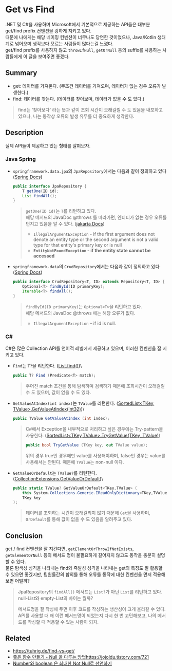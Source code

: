 # Get vs Find
.NET 및 C#을 사용하며 Microsoft에서 기본적으로 제공하는 API들은 대부분 get/find prefix 컨벤션을 강하게 지키고 있다.\
때문에 나에게는 해당 네이밍 컨벤션이 너무나도 당연한 것이었으나, Java/Kotlin 생태계로 넘어오며 생각보다 모르는 사람들이 많다는걸 느꼈다.\
get/find prefix를 사용하지 않고 `throwIfNull`, `getOrNull` 등의 suffix를 사용하는 사람들에게 이 글을 보여주면 좋겠다.

## Summary
- get: 데이터를 가져온다. (무조건 데이터를 가져오며, 데이터가 없는 경우 오류가 발생한다.)
- find: 데이터를 찾는다. (데이터를 찾아보며, 데이터가 없을 수 도 있다.)

> find는 '찾아보다' 라는 뜻과 같이 조회 시간이 오래걸릴 수 도 있음을 내포하고 있으나, 나는 동작상 오류의 발생 유무를 더 중요하게 생각한다.

## Description
실제 API들이 제공하고 있는 형태를 살펴보자.

### Java Spring
- `springframework.data.jpa`의 `JpaRepository`에서는 다음과 같이 정의하고 있다 ([Spring Docs](https://docs.spring.io/spring-data/jpa/docs/current/api/org/springframework/data/jpa/repository/JpaRepository.html))
  ```java
  public interface JpaRepository {
      T getOne(ID id);
      List findAll();
  }
  ```
  > `getOne(ID id)`는 `T`를 리턴하고 있다.<br>
  > 해당 메서드의 JavaDoc @throws 를 따라가면, 엔티티가 없는 경우 오류를 던지고 있음을 알 수 있다. ([jakarta Docs](https://jakarta.ee/specifications/persistence/3.1/apidocs/jakarta.persistence/jakarta/persistence/entitymanager#getReference(java.lang.Class,java.lang.Object)))
  > - `IllegalArgumentException` - if the first argument does not denote an entity type or the second argument is not a valid type for that entity's primary key or is null
  > - **`EntityNotFoundException` - if the entity state cannot be accessed**

- `springframework.data`의 `CrudRepository`에서는 다음과 같이 정의하고 있다 ([Spring Docs](https://docs.spring.io/spring-data/commons/docs/current/api/org/springframework/data/repository/CrudRepository.html))
  ```java
  public interface CrudRepository<T, ID> extends Repository<T, ID> {
      Optional<T> findById(ID primaryKey); 
      Iterable<T> findAll();
  }
  ```
  > `findById(ID primaryKey)`는 `Optional<T>`을 리턴하고 있다.<br>
  > 해당 메서드의 JavaDoc @throws 에는 해당 오류가 없다.
  > - `IllegalArgumentException` – if id is null.


### C#
C#은 많은 Collection API를 언어적 레벨에서 제공하고 있으며, 이러한 컨벤션을 잘 지키고 있다.

- `Find`는 `T?`을 리턴한다. ([List<T>.find()](https://learn.microsoft.com/ko-kr/dotnet/api/system.collections.generic.list-1.find?view=net-7.0))\
  ```csharp
  public T? Find (Predicate<T> match);
  ```
  > 주어진 match 조건을 통해 탐색하며 검색하기 때문에 조회시간이 오래걸릴 수 도 있으며, 값이 없을 수 도 있다.
- `GetValueAtIndex(int index)`는 `TValue`를 리턴한다. ([SortedList<TKey, TValue>.GetValueAtIndex(Int32)](https://learn.microsoft.com/en-us/dotnet/api/system.collections.generic.sortedlist-2.getvalueatindex?view=net-7.0))\
  ```csharp
  public TValue GetValueAtIndex (int index);
  ```
  > C#에서 Exception을 내부적으로 처리하고 싶은 경우에는 Try-pattern을 사용한다. ([SortedList<TKey,TValue>.TryGetValue(TKey, TValue)](https://learn.microsoft.com/en-us/dotnet/api/system.collections.generic.sortedlist-2.trygetvalue?view=net-7.0))
  > ```csharp
  > public bool TryGetValue (TKey key, out TValue value);
  > ```
  > 위의 경우 true인 경우에만 value를 사용해야하며, false인 경우는 value를 사용해서는 안된다. 때문에 `TValue`는 non-null 이다.
- `GetValueOrDefault`는 `TValue?`를 리턴한다. ([CollectionExtensions.GetValueOrDefault](https://learn.microsoft.com/en-us/dotnet/api/system.collections.generic.collectionextensions.getvalueordefault?view=net-7.0))\
  ```csharp
  public static TValue? GetValueOrDefault<TKey,TValue> (
      this System.Collections.Generic.IReadOnlyDictionary<TKey,TValue> dictionary,
      TKey key
  );
  ```
  > 데이터를 조회하는 시간이 오래걸리지 않기 때문에 `Get`을 사용하며, `OrDefault`를 통해 값이 없을 수 도 있음을 알려주고 있다.

## Conclusion
get / find 컨벤션을 잘 지킨다면, `getElementOrThrowIfNotExists`, `getElementOrNull` 등의 메서드 명이 불필요하게 길어지지 않고도 동작을 충분히 설명할 수 있다.\
물론 탐색성 성격을 나타내는 find와 즉발성 성격을 나타내는 get의 특징도 잘 활용할 수 있으면 좋겠지만, 팀원들간의 합의를 통해 오류를 동작에 대한 컨벤션을 먼저 적용해보면 어떨까?

> JpaRepository의 `findAll()` 메서드는 `List?`가 아닌 `List`를 리턴하고 있다.
> null-List와 empty-List의 차이는 뭘까?
> 
> 메서드명을 잘 작성해 두면 이후 코드를 작성하는 생산성이 크게 올라갈 수 있다.
> API를 사용할 때 왜 이런 메서드명이 되었는지 다시 한 번 고민해보고, 나의 메서드를 작성할 때 적용할 수 있는 사람이 되자.

## Related
- https://tuhrig.de/find-vs-get/
- [좋은 함수 만들기 - Null 을 다루는 방법](https://jojoldu.tistory.com/721)https://jojoldu.tistory.com/721
- [Number와 boolean 은 최대한 Not Null로 선언하기](https://jojoldu.tistory.com/718)
